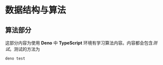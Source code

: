 # 数据结构与算法

## 算法部分

这部分内容为使用 **Deno** 中 **TypeScript** 环境有学习算法内容。内容都会包含*测试*。测试的方法为

```shell script
deno test
```
